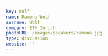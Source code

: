 ```yaml
---
key: Wolf
name: Ramona Wolf
surname: Wolf
company: ETH Zürich
photoURL: /images/speakers/ramona.jpg
type: discussion
website: ''
---
```

